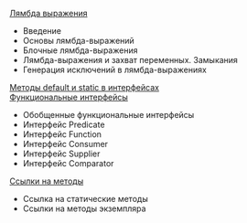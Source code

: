  [Лямбда выражения](lambda)
 
- Введение
- Основы лямбда-выражений
- Блочные лямбда-выражения
- Лямбда-выражения и захват переменных. Замыкания
- Генерация исключений в лямбда-выражениях

[Методы default и static в интерфейсах](default-static_methods)  
[Функциональные интерфейсы](func_interfaces)

- Обобщенные функциональные интерфейсы
- Интерфейс Predicate
- Интерфейс Function
- Интерфейс Consumer
- Интерфейс Supplier
- Интерфейс Comparator

[Ссылки на методы](methods_references)

- Ссылка на статические методы
- Ссылки на методы экземпляра
